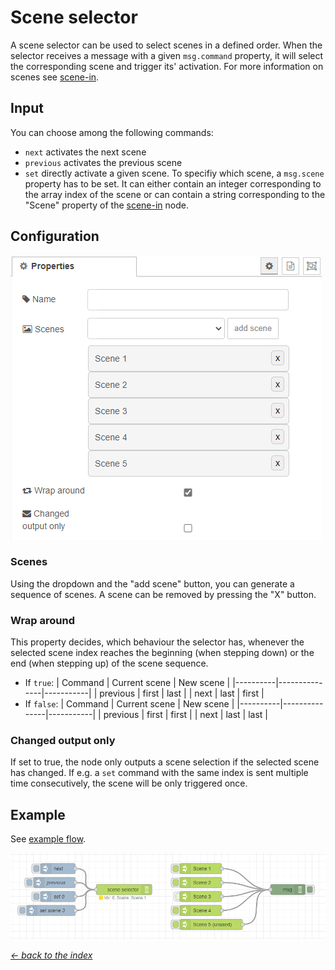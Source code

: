 # Scene selector

A scene selector can be used to select scenes in a defined order. When the selector receives a message with a given ```msg.command``` property, it will select the corresponding scene and trigger its' activation. For more information on scenes see [scene-in](scene-in.md).

## Input

You can choose among the following commands:
- ```next``` activates the next scene
- ```previous``` activates the previous scene
- ```set``` directly activate a given scene. To specifiy which scene, a ```msg.scene``` property has to be set. It can either contain an integer corresponding to the array index of the scene or can contain a string corresponding to the "Scene" property of the [scene-in](scene-in.md) node.

## Configuration

![img](img/scene-selector-config.png)

### Scenes

Using the dropdown and the "add scene" button, you can generate a sequence of scenes. A scene can be removed by pressing the "X" button.

### Wrap around

This property decides, which behaviour the selector has, whenever the selected scene index reaches the beginning (when stepping down) or the end (when stepping up) of the scene sequence.
- If ```true```:
  | Command  | Current scene | New scene |
  |----------|---------------|-----------|
  | previous | first         | last      |
  | next     | last          | first     |
- If ```false```:
  | Command  | Current scene | New scene |
  |----------|---------------|-----------|
  | previous | first         | first     |
  | next     | last          | last      |

### Changed output only

If set to true, the node only outputs a scene selection if the selected scene has changed. If e.g. a ```set``` command with the same index is sent multiple time consecutively, the scene will be only triggered once.

## Example

See [example flow](../../examples/scene_example.flow).

![img](img/scene-selector-example.png)

[*← back to the index*](../documentation.md)